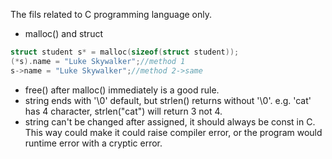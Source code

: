 The fils related to C programming language only.

- malloc() and struct
```C
struct student s* = malloc(sizeof(struct student));
(*s).name = "Luke Skywalker";//method 1
s->name = "Luke Skywalker";//method 2->same
```
- free() after malloc() immediately is a good rule.
- string ends with '\0' default, but strlen() returns without '\0'. e.g. 'cat' has 4 character, strlen("cat") will return 3 not 4.
- string can't be changed after assigned, it should always be const in C. This way could make it could raise compiler error, or the program would runtime error with a cryptic error.
